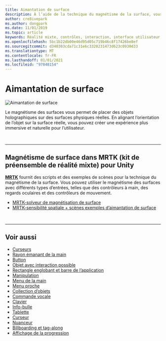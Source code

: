 ```yaml
---
title: Aimantation de surface
description: À l’aide de la technique du magnétisme de la surface, vous pouvez placer un objet holographique sur une surface physique réelle.
author: cre8ivepark
ms.author: dongpark
ms.date: 11/01/2019
ms.topic: article
keywords: Réalité mixte, contrôles, interaction, interface utilisateur, expérience utilisateur, casque de la réalité mixte, casque de la réalité mixte, casque de réalité virtuelle, HoloLens, MRTK, boîte à outils de réalité mixte, magnétisme de surface
ms.openlocfilehash: 5bc1b22db00e46d95d05c719b46c8f17426be8ef
ms.sourcegitcommit: d340303cda71c31e6c3320231473d623c0930d33
ms.translationtype: MT
ms.contentlocale: fr-FR
ms.lasthandoff: 01/01/2021
ms.locfileid: "97848154"
---
```

# <a name="surface-magnetism"></a>Aimantation de surface

![Aimantation de surface](images/MRTK_SurfaceMagnetism.gif)

Le magnétisme des surfaces vous permet de placer des objets holographiques sur des surfaces physiques réelles. En alignant l’orientation de l’objet sur la surface réelle, vous pouvez créer une expérience plus immersive et naturelle pour l’utilisateur.

<br>

---

## <a name="surface-magnetism-in-mrtk-mixed-reality-toolkit-for-unity"></a>Magnétisme de surface dans MRTK (kit de préensemble de réalité mixte) pour Unity

**[MRTK](https://github.com/Microsoft/MixedRealityToolkit-Unity)** fournit des scripts et des exemples de scènes pour la technique du magnétisme de la surface. Vous pouvez utiliser le magnétisme des surfaces avec différents types d’entrées, telles que des contrôleurs à main, des regards oculaires et des contrôleurs de mouvement.

* [MRTK-solveur de magnétisation de surface](https://microsoft.github.io/MixedRealityToolkit-Unity/Documentation/README_Solver.html#surfacemagnetism)
* [MRTK-sensibilité spatiale + scènes exemples d’aimantation de surface](https://github.com/microsoft/MixedRealityToolkit-Unity/blob/mrtk_development/Assets/MRTK/Examples/Demos/Solvers/Scenes/SurfaceMagnetismSpatialAwarenessExample.unity)

<br>

---

## <a name="see-also"></a>Voir aussi

* [Curseurs](cursors.md)
* [Rayon émanant de la main](point-and-commit.md)
* [Button](button.md)
* [Objet avec interaction possible](interactable-object.md)
* [Rectangle englobant et barre de l’application](app-bar-and-bounding-box.md)
* [Manipulation](direct-manipulation.md)
* [Menu de la main](hand-menu.md)
* [Menu proche](near-menu.md)
* [Collection d’objets](object-collection.md)
* [Commande vocale](voice-input.md)
* [Clavier](keyboard.md)
* [Info-bulle](tooltip.md)
* [Tablette](slate.md)
* [Curseur](slider.md)
* [Nuanceur](shader.md)
* [Billboarding et tag-along](billboarding-and-tag-along.md)
* [Affichage de la progression](progress.md)

